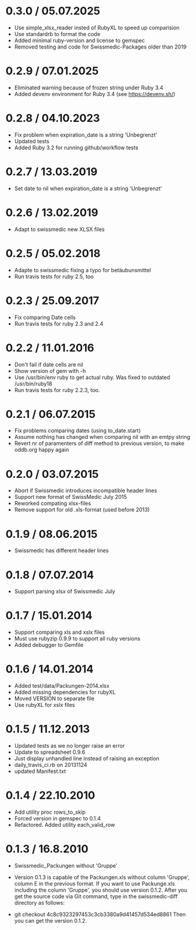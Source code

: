 # 0.3.0 / 05.07.2025

* Use simple_xlsx_reader insted of RubyXL to speed up comparision
* Use standardrb to format the code
* Added minimal ruby-version and license to gemspec
* Removed testing and code for Swissmedic-Packages older than 2019

# 0.2.9 / 07.01.2025

* Eliminated warning because of frozen string under Ruby 3.4
* Added devenv environment for Ruby 3.4 (see https://devenv.sh/)

# 0.2.8 / 04.10.2023

* Fix problem when expiration_date is a string 'Unbegrenzt'
* Updated tests
* Added Ruby 3.2 for running github/workflow tests

# 0.2.7 / 13.03.2019

* Set date to nil when expiration_date is a string 'Unbegrenzt'

# 0.2.6 / 13.02.2019

* Adapt to swissmedic new XLSX files

# 0.2.5 / 05.02.2018

* Adapte to swissmedic fixing a typo for betäubunsmittel
* Run travis tests for ruby 2.5, too

# 0.2.3 / 25.09.2017

* Fix comparing Date cells
* Run travis tests for ruby 2.3 and 2.4

# 0.2.2 / 11.01.2016

* Don't fail if date cells are nil
* Show version of gem with -h
* Use /usr/bin/env ruby to get actual ruby. Was fixed to outdated /usr/bin/ruby18
* Run travis tests for ruby 2.2.3, too.

# 0.2.1 / 06.07.2015

* Fix problems comparing dates (using to_date.start)
* Assume nothing has changed when comparing nil with an emtpy string
* Revert nr of paramenters of diff method to previous version, to make oddb.org happy again

# 0.2.0 / 03.07.2015

* Abort if Swissmedic introduces incompatible header lines
* Support new format of SwissMedic July 2015
* Reworked compating xlsx-files
* Remove support for old .xls-format (used before 2013)

# 0.1.9 / 08.06.2015

* Swissmedic has different header lines

# 0.1.8 / 07.07.2014

* Support parsing xlsx of Swissmedic July

# 0.1.7 / 15.01.2014

* Support comparing xls and xslx files
* Must use rubyzip 0.9.9 to support all ruby versions
* Added debugger to Gemfile

# 0.1.6 / 14.01.2014

* Added test/data/Packungen-2014.xlsx
* Added missing dependencies for rubyXL
* Moved VERSION to separate file
* Use rubyXL for xslx files

# 0.1.5 / 11.12.2013

* Updated tests as we no longer raise an error
* Update to spreadsheet 0.9.6
* Just display unhandled line instead of raising an exception
* daily_travis_ci.rb on 20131124
* updated Manifest.txt

# 0.1.4 / 22.10.2010

* Add utility proc rows_to_skip
* Forced version in gemspec to 0.1.4
* Refactored. Added utility each_valid_row

# 0.1.3 / 16.8.2010

* Swissmedic_Packungen without 'Gruppe'

* Version 0.1.3 is capable of the Packungen.xls without column 'Gruppe',
  column E in the previous format. If you want to use Packunge.xls
  including the column 'Gruppe', you should use version 0.1.2. After
  you get the source code via Git command, type in the swissmedic-diff
  directory as follows:

* git checkout 4c8c9323297453c3cb3380a9d41457d534ed8861
  Then you can get the version 0.1.2.

